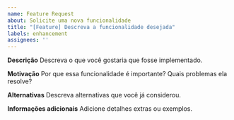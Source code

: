 ```yaml
---
name: Feature Request
about: Solicite uma nova funcionalidade
title: "[Feature] Descreva a funcionalidade desejada"
labels: enhancement
assignees: ''
---
```


**Descrição**
Descreva o que você gostaria que fosse implementado.

**Motivação**
Por que essa funcionalidade é importante? Quais problemas ela resolve?

**Alternativas**
Descreva alternativas que você já considerou.

**Informações adicionais**
Adicione detalhes extras ou exemplos.
